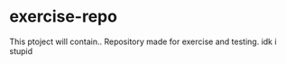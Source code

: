 # exercise-repo
This ptoject will contain..
Repository made for exercise and testing.
idk
i 
stupid
